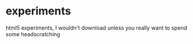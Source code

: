 # experiments
html5 experiments, I wouldn't download unless you really want to spend some headscratching
